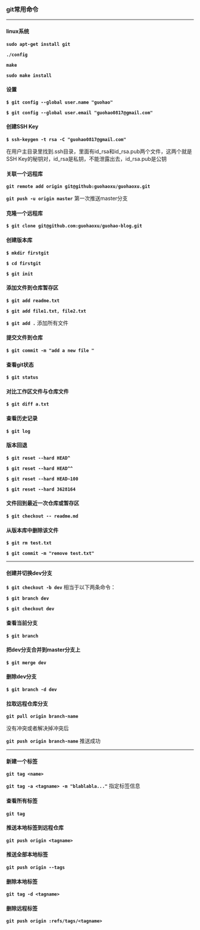 ### git常用命令
---
#### linux系统

**`sudo apt-get install git`**

**`./config`**

**`make`**

**`sudo make install`**

#### 设置

**`$ git config --global user.name "guohao"`**

**`$ git config --global user.email "guohao0817@gmail.com"`**

#### 创建SSH Key

**`$ ssh-keygen -t rsa -C "guohao0817@gmail.com"`**

在用户主目录里找到.ssh目录，里面有id_rsa和id_rsa.pub两个文件，这两个就是SSH Key的秘钥对，id_rsa是私钥，不能泄露出去，id_rsa.pub是公钥

#### 关联一个远程库

**`git remote add origin git@github:guohaoxu/guohaoxu.git`**

**`git push -u origin master`** 第一次推送master分支

#### 克隆一个远程库

**`$ git clone git@github.com:guohaoxu/guohao-blog.git`**

#### 创建版本库

**`$ mkdir firstgit`**

**`$ cd firstgit`**

**`$ git init`**

#### 添加文件到仓库暂存区

**`$ git add readme.txt`**

**`$ git add file1.txt, file2.txt`**

**`$ git add .`** 添加所有文件

#### 提交文件到仓库

**`$ git commit -m "add a new file "`**

#### 查看git状态

**`$ git status`**

#### 对比工作区文件与仓库文件

**`$ git diff a.txt`**

#### 查看历史记录

**`$ git log`**

#### 版本回退

**`$ git reset --hard HEAD^`**

**`$ git reset --hard HEAD^^`**

**`$ git reset --hard HEAD~100`**

**`$ git reset --hard 3628164`**

#### 文件回到最近一次仓库或暂存区

**`$ git checkout -- readme.md`**

#### 从版本库中删除该文件

**`$ git rm test.txt`**

**`$ git commit -m "remove test.txt"`**

---

#### 创建并切换dev分支

**`$ git checkout -b dev`** 相当于以下两条命令：

**`$ git branch dev`**

**`$ git checkout dev`**

#### 查看当前分支

**`$ git branch`**

#### 把dev分支合并到master分支上

**`$ git merge dev`**

#### 删除dev分支

**`$ git branch -d dev`**

#### 拉取远程仓库分支

**`git pull origin branch-name`**

没有冲突或者解决掉冲突后

**`git push origin branch-name`** 推送成功

---

#### 新建一个标签

**`git tag <name>`**

**`git tag -a <tagname> -m "blablabla..."`** 指定标签信息

#### 查看所有标签

**`git tag`**

#### 推送本地标签到远程仓库

**`git push origin <tagname>`**

#### 推送全部本地标签

**`git push origin --tags`**

#### 删除本地标签

**`git tag -d <tagname>`**

#### 删除远程标签

**`git push origin :refs/tags/<tagname>`**
